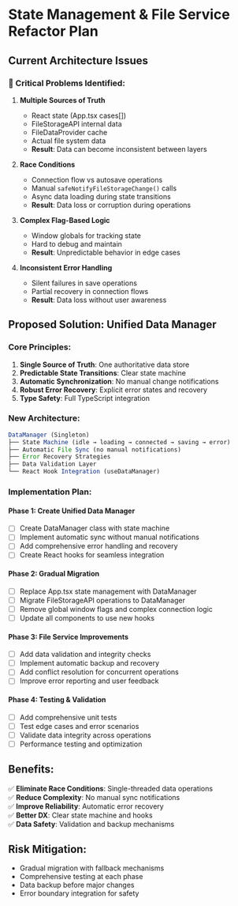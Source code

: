 # State Management & File Service Refactor Plan

## Current Architecture Issues

### 🚨 Critical Problems Identified:

1. **Multiple Sources of Truth**
   - React state (App.tsx cases[])
   - FileStorageAPI internal data
   - FileDataProvider cache
   - Actual file system data
   - **Result**: Data can become inconsistent between layers

2. **Race Conditions**
   - Connection flow vs autosave operations
   - Manual `safeNotifyFileStorageChange()` calls
   - Async data loading during state transitions
   - **Result**: Data loss or corruption during operations

3. **Complex Flag-Based Logic**
   - Window globals for tracking state
   - Hard to debug and maintain
   - **Result**: Unpredictable behavior in edge cases

4. **Inconsistent Error Handling**
   - Silent failures in save operations
   - Partial recovery in connection flows
   - **Result**: Data loss without user awareness

## Proposed Solution: Unified Data Manager

### Core Principles:
1. **Single Source of Truth**: One authoritative data store
2. **Predictable State Transitions**: Clear state machine
3. **Automatic Synchronization**: No manual change notifications
4. **Robust Error Recovery**: Explicit error states and recovery
5. **Type Safety**: Full TypeScript integration

### New Architecture:

```typescript
DataManager (Singleton)
├── State Machine (idle → loading → connected → saving → error)
├── Automatic File Sync (no manual notifications)
├── Error Recovery Strategies
├── Data Validation Layer
└── React Hook Integration (useDataManager)
```

### Implementation Plan:

#### Phase 1: Create Unified Data Manager
- [ ] Create DataManager class with state machine
- [ ] Implement automatic sync without manual notifications
- [ ] Add comprehensive error handling and recovery
- [ ] Create React hooks for seamless integration

#### Phase 2: Gradual Migration
- [ ] Replace App.tsx state management with DataManager
- [ ] Migrate FileStorageAPI operations to DataManager
- [ ] Remove global window flags and complex connection logic
- [ ] Update all components to use new hooks

#### Phase 3: File Service Improvements
- [ ] Add data validation and integrity checks
- [ ] Implement automatic backup and recovery
- [ ] Add conflict resolution for concurrent operations
- [ ] Improve error reporting and user feedback

#### Phase 4: Testing & Validation
- [ ] Add comprehensive unit tests
- [ ] Test edge cases and error scenarios
- [ ] Validate data integrity across operations
- [ ] Performance testing and optimization

## Benefits:

✅ **Eliminate Race Conditions**: Single-threaded data operations  
✅ **Reduce Complexity**: No manual sync notifications  
✅ **Improve Reliability**: Automatic error recovery  
✅ **Better DX**: Clear state machine and hooks  
✅ **Data Safety**: Validation and backup mechanisms  

## Risk Mitigation:

- Gradual migration with fallback mechanisms
- Comprehensive testing at each phase
- Data backup before major changes
- Error boundary integration for safety